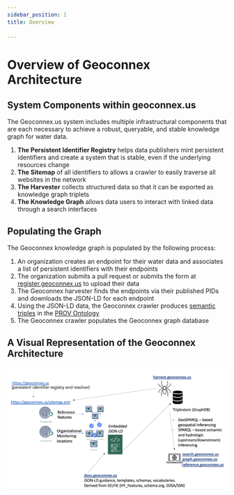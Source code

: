 ```yaml
---
sidebar_position: 1
title: Overview

---
```


# Overview of Geoconnex Architecture

## System Components within geoconnex.us

The Geoconnex.us system includes multiple infrastructural components that are each necessary to achieve a robust, queryable, and stable knowledge graph for water data.

1. **The Persistent Identifier Registry** helps data publishers mint persistent identifiers and create a system that is stable, even if the underlying resources change
2. **The Sitemap** of all identifiers to allows a crawler to easily traverse all websites in the network
3. **The Harvester** collects structured data so that it can be exported as knowledge graph triplets
4. **The Knowledge Graph** allows data users to interact with linked data through a search interfaces

## Populating the Graph

The Geoconnex knowledge graph is populated by the following process:

1. An organization creates an endpoint for their water data and associates a list of persistent identifiers with their endpoints
2. The organization submits a pull request or submits the form at [register.geoconnex.us](https://register.geoconnex.us/) to upload their data
3. The Geoconnex harvester finds the endpoints via their published PIDs and downloads the JSON-LD for each endpoint
4. Using the JSON-LD data, the Geoconnex crawler produces [semantic triples](https://en.wikipedia.org/wiki/Semantic_triple) in the [PROV Ontology](https://www.w3.org/TR/prov-o/) 
5. The Geoconnex crawler populates the Geoconnex graph database

## A Visual Representation of the Geoconnex Architecture
![architecture diagram](./assets/bigpicture.png)